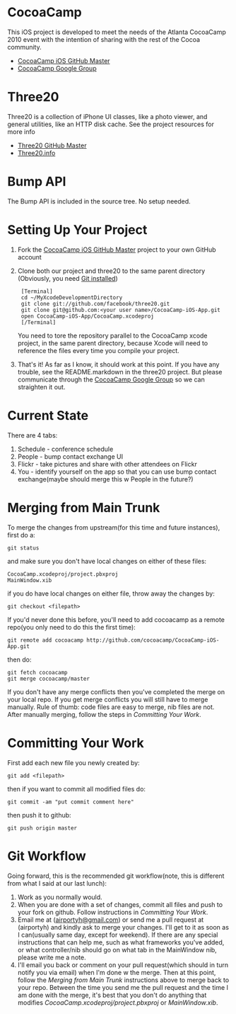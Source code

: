 CocoaCamp
=========
This iOS project is developed to meet the needs of the Atlanta CocoaCamp 2010 
event with the intention of sharing with the rest of the Cocoa community.  

* [CocoaCamp iOS GitHub Master](http://github.com/cocoacamp/CocoaCamp-iOS-App)
* [CocoaCamp Google Group](http://groups.google.com/group/cocoacamp-atlanta)

Three20
=======
Three20 is a collection of iPhone UI classes, like a photo viewer, and general
utilities, like an HTTP disk cache.  See the project resources for more info  

* [Three20 GitHub Master](http://github.com/facebook/three20)
* [Three20.info](Three20.info)

Bump API
========
The Bump API is included in the source tree. No setup needed.

Setting Up Your Project
=======================

1. Fork the [CocoaCamp iOS GitHub Master](http://github.com/cocoacamp/CocoaCamp-iOS-App) project to your own GitHub account 

2. Clone both our project and three20 to the same parent directory (Obviously, you need [Git installed](http://help.github.com/mac-git-installation/))

        [Terminal]
        cd ~/MyXcodeDevelopmentDirectory
        git clone git://github.com/facebook/three20.git
        git clone git@github.com:<your user name>/CocoaCamp-iOS-App.git
		open CocoaCamp-iOS-App/CocoaCamp.xcodeproj
        [/Terminal]


   You need to tore the repository parallel to the CocoaCamp xcode project, in the same parent directory, 
   because Xcode will need to reference the files every time you compile your project.

2. That's it!  As far as I know, it should work at this point.  If you have any trouble, see the README.markdown in the three20 project.  But please communicate through the [CocoaCamp Google Group](http://groups.google.com/group/cocoacamp-atlanta) so we can straighten it out.


Current State 
=============
There are 4 tabs:
 
1. Schedule - conference schedule 
2. People - bump contact exchange UI 
3. Flickr - take pictures and share with other attendees on Flickr 
4. You - identify yourself on the app so that you can use bump contact 
exchange(maybe should merge this w People in the future?) 

Merging from Main Trunk 
=======================

To merge the changes from upstream(for this time and future 
instances), first do a: 

    git status 
and make sure you don't have local changes on either of these files:
 
    CocoaCamp.xcodeproj/project.pbxproj 
    MainWindow.xib 
if you do have local changes on either file, throw away the changes by: 

    git checkout <filepath>

If you'd never done this before, you'll need to add cocoacamp as a remote repo(you only need to do this the first time):

    git remote add cocoacamp http://github.com/cocoacamp/CocoaCamp-iOS-App.git

then do: 

    git fetch cocoacamp 
    git merge cocoacamp/master 
If you don't have any merge conflicts then you've completed the merge on your local repo. If you get merge conflicts you will still have to merge manually. Rule of thumb: code files are easy to merge, nib files are not. After manually merging, follow the steps in *Committing Your Work*.

Committing Your Work
====================
First add each new file you newly created by: 

    git add <filepath> 
then if you want to commit all modified files do: 

    git commit -am "put commit comment here" 
then push it to github: 

    git push origin master

Git Workflow
============

Going forward, this is the recommended git workflow(note, this is 
different from what I said at our last lunch): 

1. Work as you normally would. 
2. When you are done with a set of changes, commit all files and push 
to your fork on github. Follow instructions in *Committing Your Work*.
3. Email me at (airportyh@gmail.com) or send me a pull request at 
(airportyh) and kindly ask to merge your changes. I'll get to it as 
soon as I can(usually same day, except for weekend). If there are any 
special instructions that can help me, such as what frameworks you've 
added, or what controller/nib should go on what tab in the MainWindow 
nib, please write me a note. 
4. I'll email you back or comment on your pull request(which should in 
turn notify you via email) when I'm done w the merge. Then at this 
point, follow the *Merging from Main Trunk* instructions above to merge back to 
your repo. Between the time you send me the pull request and 
the time I am done with the merge, it's best that you don't do 
anything that modifies *CocoaCamp.xcodeproj/project.pbxproj* or *MainWindow.xib*.


